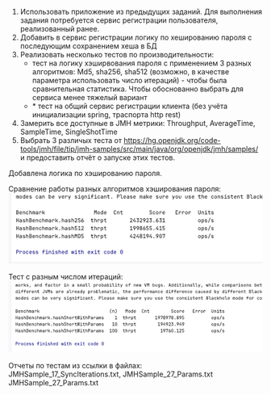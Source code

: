1. Использовать приложение из предыдущих заданий. Для выполнения задания потребуется сервис регистрации пользователя, реализованный ранее.
2. Добавить в сервис регистрации логику по хешированию пароля с последующим сохранением хеша в БД
3. Реализовать несколько тестов по производительности:
    - тест на логику хэширвования пароля с применением 3 разных алгоритмов: Md5, sha256, sha512 (возможно, в качестве параметра использовать число итераций) - чтобы была сравнительная статистика. Чтобы обоснованно выбрать для сервиса менее тяжелый вариант
    - \* тест на общий сервис регистрации клиента (без учёта инициализации spring, траспорта http rest)
4. Замерить все доступные в JMH метрики: Throughput, AverageTime, SampleTime, SingleShotTime
5. Выбрать 3 различых теста от https://hg.openjdk.org/code-tools/jmh/file/tip/jmh-samples/src/main/java/org/openjdk/jmh/samples/ и предоставить отчёт о запуске этих тестов.

Добавлена логика по хэшированию пароля.

Сравнение работы разных алгоритмов хэширования пароля:
![img.png](img.png)

Тест с разным числом итераций:
![img_1.png](img_1.png)

Отчеты по тестам из ссылки в файлах:  
JMHSample_17_SyncIterations.txt, 
JMHSample_27_Params.txt
JMHSample_27_Params.txt